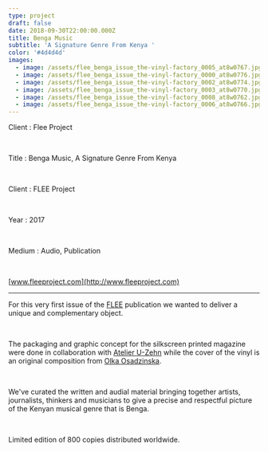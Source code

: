 ```yaml
---
type: project
draft: false
date: 2018-09-30T22:00:00.000Z
title: Benga Music
subtitle: 'A Signature Genre From Kenya '
color: '#4d4d4d'
images:
  - image: /assets/flee_benga_issue_the-vinyl-factory_0005_at8w0767.jpg
  - image: /assets/flee_benga_issue_the-vinyl-factory_0000_at8w0776.jpg
  - image: /assets/flee_benga_issue_the-vinyl-factory_0002_at8w0774.jpg
  - image: /assets/flee_benga_issue_the-vinyl-factory_0003_at8w0770.jpg
  - image: /assets/flee_benga_issue_the-vinyl-factory_0008_at8w0762.jpg
  - image: /assets/flee_benga_issue_the-vinyl-factory_0006_at8w0766.jpg
---
```

Client : Flee Project

<br/>

Title : Benga Music, A Signature Genre From Kenya

<br/>

Client : FLEE Project

<br/>

Year : 2017

</br>

Medium : Audio, Publication

<br/>

[www.fleeproject.com](http://www.fleeproject.com)

- - -

For this very first issue of the [FLEE](http://www.fleeproject.com) publication we wanted to deliver a unique and complementary object.

</br>

The packaging and graphic concept for the silkscreen printed magazine were done in collaboration with [Atelier U-Zehn](http://u-zehn.ch/) while the cover of the vinyl is an original composition from [Olka Osadzinska](http://www.aleosa.com/).

</br>

We've curated the written and audial material bringing together artists, journalists, thinkers and musicians to give a precise and respectful picture of the Kenyan musical genre that is Benga.

</br>

Limited edition of 800 copies distributed worldwide.
